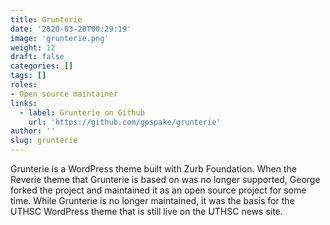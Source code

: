 ```yaml
---
title: Grunterie
date: '2020-03-20T00:29:19'
image: 'grunterie.png'
weight: 12
draft: false
categories: []
tags: []
roles:
- Open source maintainer
links:
  - label: Grunterie on Github
    url: 'https://github.com/gpspake/grunterie'
author: ''
slug: grunterie
---
```


Grunterie is a WordPress theme built with Zurb Foundation. When the Reverie
theme that Grunterie is based on was no longer supported, George forked the
project and maintained it as an open source project for some time. While
Grunterie is no longer maintained, it was the basis for the UTHSC WordPress
theme that is still live on the UTHSC news site.

